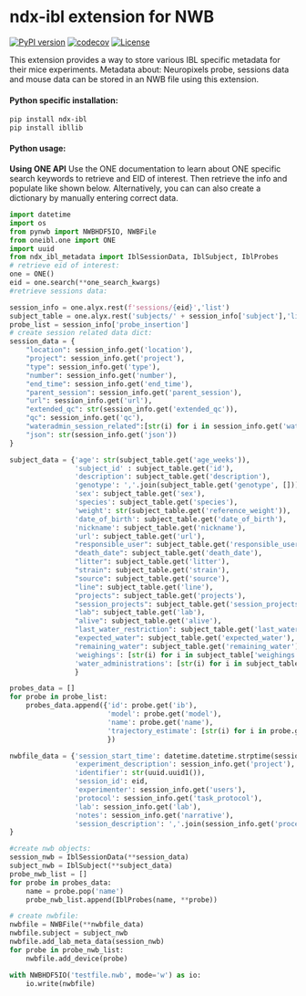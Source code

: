 # ndx-ibl extension for NWB
[![PyPI version](https://badge.fury.io/py/ndx-ibl.svg)](https://badge.fury.io/py/ndx-ibl)
[![codecov](https://codecov.io/gh/catalystneuro/ndx-ibl/branch/master/graph/badge.svg)](https://codecov.io/gh/catalystneuro/ndx-ibl)
[![License](https://img.shields.io/badge/License-BSD%203--Clause-blue.svg)](https://opensource.org/licenses/BSD-3-Clause)

This extension provides a way to store various IBL specific metadata for their mice experiments. 
Metadata about: Neuropixels probe, sessions data and mouse data can be stored in an NWB file using this extension. 

#### Python specific installation: 
```bash
pip install ndx-ibl
pip install ibllib
``` 

#### Python usage: 

**Using ONE API**
Use the ONE documentation to learn about ONE specific search keywords to retrieve and EID of interest. Then retrieve the 
info and populate like shown below. Alternatively, you can can also create a dictionary by manually entering correct data.
```python
import datetime
import os
from pynwb import NWBHDF5IO, NWBFile
from oneibl.one import ONE
import uuid
from ndx_ibl_metadata import IblSessionData, IblSubject, IblProbes
# retrieve eid of interest:
one = ONE()
eid = one.search(**one_search_kwargs)
#retrieve sessions data: 

session_info = one.alyx.rest(f'sessions/{eid}','list')
subject_table = one.alyx.rest('subjects/' + session_info['subject'],'list')
probe_list = session_info['probe_insertion']
# create session related data dict:
session_data = {
    "location": session_info.get('location'),
    "project": session_info.get('project'),
    "type": session_info.get('type'),
    "number": session_info.get('number'),
    "end_time": session_info.get('end_time'),
    "parent_session": session_info.get('parent_session'),
    "url": session_info.get('url'),
    "extended_qc": str(session_info.get('extended_qc')),
    "qc": session_info.get('qc'),
    "wateradmin_session_related":[str(i) for i in session_info.get('wateradmin_session_related', [])],
    "json": str(session_info.get('json'))
}

subject_data = {'age': str(subject_table.get('age_weeks')),
                'subject_id' : subject_table.get('id'),
                'description': subject_table.get('description'),
                'genotype': ','.join(subject_table.get('genotype', [])),
                'sex': subject_table.get('sex'),
                'species': subject_table.get('species'),
                'weight': str(subject_table.get('reference_weight')),
                'date_of_birth': subject_table.get('date_of_birth'),
                'nickname': subject_table.get('nickname'),
                'url': subject_table.get('url'),
                "responsible_user": subject_table.get('responsible_user'),
                "death_date": subject_table.get('death_date'),
                "litter": subject_table.get('litter'),
                "strain": subject_table.get('strain'),
                "source": subject_table.get('source'),
                "line": subject_table.get('line'),
                "projects": subject_table.get('projects'),
                "session_projects": subject_table.get('session_projects'),
                "lab": subject_table.get('lab'),
                "alive": subject_table.get('alive'),
                "last_water_restriction": subject_table.get('last_water_restriction'),
                "expected_water": subject_table.get('expected_water'),
                "remaining_water": subject_table.get('remaining_water'),
                'weighings': [str(i) for i in subject_table['weighings']],
                'water_administrations': [str(i) for i in subject_table['water_administrations']]
                }

probes_data = []
for probe in probe_list:
    probes_data.append({'id': probe.get('ib'),
                        'model': probe.get('model'),
                        'name': probe.get('name'),
                        'trajectory_estimate': [str(i) for i in probe.get('trajectory_estimate',[])]
                        })

nwbfile_data = {'session_start_time': datetime.datetime.strptime(session_info.get('start_time').split('.')[0],'%Y-%m-%dT%X'),
                'experiment_description': session_info.get('project'),
                'identifier': str(uuid.uuid1()),
                'session_id': eid,
                'experimenter': session_info.get('users'),
                'protocol': session_info.get('task_protocol'),
                'lab': session_info.get('lab'),
                'notes': session_info.get('narrative'),
                'session_description': ','.join(session_info.get('procedures',[]))
}

#create nwb objects: 
session_nwb = IblSessionData(**session_data)
subject_nwb = IblSubject(**subject_data)
probe_nwb_list = []
for probe in probes_data:
    name = probe.pop('name')
    probe_nwb_list.append(IblProbes(name, **probe))

# create nwbfile:
nwbfile = NWBFile(**nwbfile_data)
nwbfile.subject = subject_nwb
nwbfile.add_lab_meta_data(session_nwb)
for probe in probe_nwb_list:
    nwbfile.add_device(probe)

with NWBHDF5IO('testfile.nwb', mode='w') as io:
    io.write(nwbfile)

```
